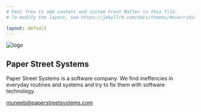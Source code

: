 ```yaml
---
# Feel free to add content and custom Front Matter to this file.
# To modify the layout, see https://jekyllrb.com/docs/themes/#overriding-theme-defaults

layout: default
---
```


![logo](/paperstreet/images/logo.png)

## Paper Street Systems

Paper Street Systems is a software company. We find ineffencies in everyday routines and systems and try to fix them with software technology.

<muneeb@paperstreetsystems.com>